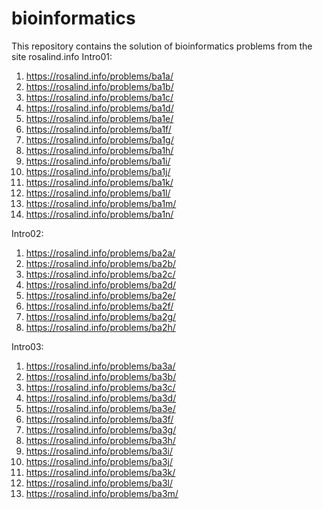 # bioinformatics
This repository contains the solution of bioinformatics problems from the site rosalind.info
Intro01:
1. https://rosalind.info/problems/ba1a/
2. https://rosalind.info/problems/ba1b/
3. https://rosalind.info/problems/ba1c/
4. https://rosalind.info/problems/ba1d/
5. https://rosalind.info/problems/ba1e/
6. https://rosalind.info/problems/ba1f/
7. https://rosalind.info/problems/ba1g/
8. https://rosalind.info/problems/ba1h/
9. https://rosalind.info/problems/ba1i/
10. https://rosalind.info/problems/ba1j/
11. https://rosalind.info/problems/ba1k/
12. https://rosalind.info/problems/ba1l/
13. https://rosalind.info/problems/ba1m/
14. https://rosalind.info/problems/ba1n/

Intro02:
1. https://rosalind.info/problems/ba2a/
2. https://rosalind.info/problems/ba2b/
3. https://rosalind.info/problems/ba2c/
4. https://rosalind.info/problems/ba2d/
5. https://rosalind.info/problems/ba2e/
6. https://rosalind.info/problems/ba2f/
7. https://rosalind.info/problems/ba2g/
8. https://rosalind.info/problems/ba2h/

Intro03:
1. https://rosalind.info/problems/ba3a/
2. https://rosalind.info/problems/ba3b/
3. https://rosalind.info/problems/ba3c/
4. https://rosalind.info/problems/ba3d/
5. https://rosalind.info/problems/ba3e/
6. https://rosalind.info/problems/ba3f/
7. https://rosalind.info/problems/ba3g/
8. https://rosalind.info/problems/ba3h/
9. https://rosalind.info/problems/ba3i/
10. https://rosalind.info/problems/ba3j/
11. https://rosalind.info/problems/ba3k/
12. https://rosalind.info/problems/ba3l/
13. https://rosalind.info/problems/ba3m/
